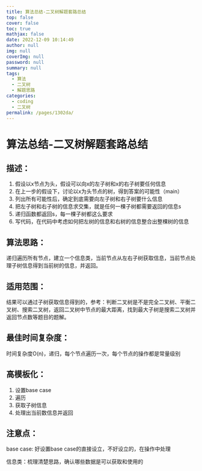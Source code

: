 ```yaml
---
title: 算法总结-二叉树解题套路总结
top: false
cover: false
toc: true
mathjax: false
date: 2022-12-09 10:14:49
author: null
img: null
coverImg: null
password: null
summary: null
tags: 
  - 算法
  - 二叉树
  - 解题思路
categories: 
  - coding
  - 二叉树
permalink: /pages/1302da/
---
```


# 算法总结-二叉树解题套路总结

## 描述：

1. 假设以x节点为头，假设可以向x的左子树和x的右子树要任何信息
2. 在上一步的假设下，讨论以x为头节点的树，得到答案的可能性（main）
3. 列出所有可能性后，确定到底需要向左子树和右子树要什么信息
4. 把左子树和右子树的信息求交集，就是任何一棵子树都需要返回的信息s
5. 递归函数都返回s，每一棵子树都这么要求
6. 写代码，在代码中考虑如何把左树的信息和右树的信息整合出整棵树的信息

## 算法思路：

递归遍历所有节点，建立一个信息类，当前节点从左右子树获取信息，当前节点处理子树信息得到当前树的信息，并返回。

## 适用范围：

结果可以通过子树获取信息得到的，参考：判断二叉树是不是完全二叉树、平衡二叉树、搜索二叉树，返回二叉树中节点的最大距离，找到最大子树是搜索二叉树并返回节点数等题目的题解。

## 最佳时间复杂度：

时间复杂度O(n)，递归，每个节点遍历一次，每个节点的操作都是常量级别

## 高模板化：

1. 设置base case
2. 遍历
3. 获取子树信息
4. 处理出当前数信息并返回

## 注意点：

base case: 好设置base case的直接设立，不好设立的，在操作中处理

信息类：梳理清楚思路，确认哪些数据是可以获取和使用的
